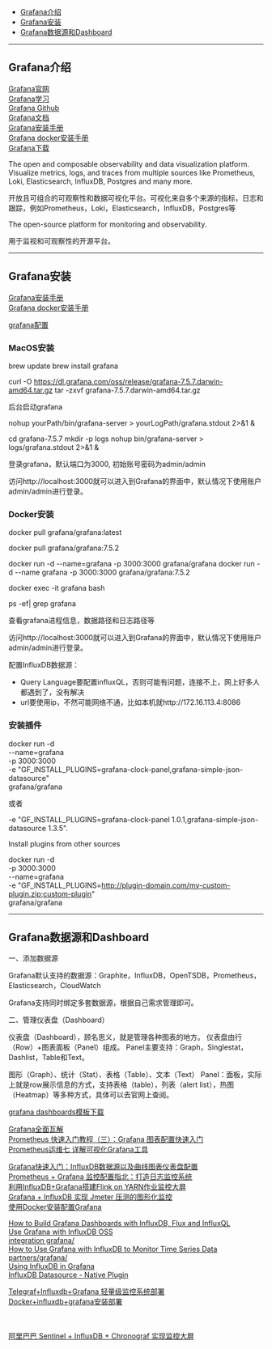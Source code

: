 - [Grafana介绍](#Grafana介绍)
- [Grafana安装](#Grafana安装)
- [Grafana数据源和Dashboard](#Grafana数据源和Dashboard)



---------------------------------------------------------------------------------------------------------------------
## Grafana介绍


[Grafana官网](https://grafana.com/grafana/)  
[Grafana学习](https://grafana.com/blog/)  
[Grafana Github](https://github.com/grafana/grafana)  
[Grafana文档](https://grafana.com/docs/)  
[Grafana安装手册](https://grafana.com/docs/grafana/latest/installation/)  
[Grafana docker安装手册](https://grafana.com/docs/grafana/latest/installation/docker/)  
[Grafana下载](https://grafana.com/grafana/download?platform=mac)  


The open and composable observability and data visualization platform. Visualize metrics, logs, and traces from multiple sources like Prometheus, Loki, Elasticsearch, InfluxDB, Postgres and many more.

开放且可组合的可观察性和数据可视化平台。可视化来自多个来源的指标，日志和跟踪，例如Prometheus，Loki，Elasticsearch，InfluxDB，Postgres等

The open-source platform for monitoring and observability.

用于监视和可观察性的开源平台。


---------------------------------------------------------------------------------------------------------------------
## Grafana安装


[Grafana安装手册](https://grafana.com/docs/grafana/latest/installation/)  
[Grafana docker安装手册](https://grafana.com/docs/grafana/latest/installation/docker/)

[grafana配置](https://www.cnblogs.com/shhnwangjian/p/6911415.html)  




### MacOS安装

brew update
brew install grafana

curl -O https://dl.grafana.com/oss/release/grafana-7.5.7.darwin-amd64.tar.gz
tar -zxvf grafana-7.5.7.darwin-amd64.tar.gz



后台启动grafana

nohup yourPath/bin/grafana-server > yourLogPath/grafana.stdout 2>&1 &


cd grafana-7.5.7
mkdir -p logs
nohup bin/grafana-server > logs/grafana.stdout 2>&1 &


登录grafana，默认端口为3000, 初始账号密码为admin/admin

访问http://localhost:3000就可以进入到Grafana的界面中，默认情况下使用账户admin/admin进行登录。




### Docker安装

docker pull grafana/grafana:latest

docker pull grafana/grafana:7.5.2


docker run -d --name=grafana -p 3000:3000 grafana/grafana
docker run -d --name grafana -p 3000:3000 grafana/grafana:7.5.2



docker exec -it grafana bash

ps -ef| grep grafana

查看grafana进程信息，数据路径和日志路径等


访问http://localhost:3000就可以进入到Grafana的界面中，默认情况下使用账户admin/admin进行登录。


配置InfluxDB数据源：
- Query Language要配置influxQL，否则可能有问题，连接不上，网上好多人都遇到了，没有解决
- url要使用ip，不然可能网络不通，比如本机就http://172.16.113.4:8086





### 安装插件

docker run -d \
--name=grafana \
-p 3000:3000 \
-e "GF_INSTALL_PLUGINS=grafana-clock-panel,grafana-simple-json-datasource" \
grafana/grafana

或者

-e "GF_INSTALL_PLUGINS=grafana-clock-panel 1.0.1,grafana-simple-json-datasource 1.3.5".



Install plugins from other sources

docker run -d \
-p 3000:3000 \
--name=grafana \
-e "GF_INSTALL_PLUGINS=http://plugin-domain.com/my-custom-plugin.zip;custom-plugin" \
grafana/grafana


---------------------------------------------------------------------------------------------------------------------
## Grafana数据源和Dashboard


一、添加数据源

Grafana默认支持的数据源：Graphite，InfluxDB，OpenTSDB，Prometheus，Elasticsearch，CloudWatch

Grafana支持同时绑定多套数据源，根据自己需求管理即可。



二、管理仪表盘（Dashboard）

仪表盘（Dashboard），顾名思义，就是管理各种图表的地方。
仪表盘由行（Row）+图表面板（Panel）组成。
Panel主要支持：Graph，Singlestat，Dashlist，Table和Text。

图形（Graph）、统计（Stat）、表格（Table）、文本（Text）
Panel：面板，实际上就是row展示信息的方式，支持表格（table），列表（alert list），热图（Heatmap）等多种方式，具体可以去官网上查阅。



[grafana dashboards模板下载](https://grafana.com/grafana/dashboards)


[Grafana全面瓦解](https://www.jianshu.com/p/7e7e0d06709b)  
[Prometheus 快速入门教程（三）：Grafana 图表配置快速入门](https://www.cnblogs.com/chanshuyi/p/03_grafana_chart_quick_start.html)  
[Prometheus运维七 详解可视化Grafana工具](https://blog.csdn.net/ZhanBiaoChina/article/details/107048324)  




[Grafana快速入门：InfluxDB数据源以及曲线图表仪表盘配置](https://ken.io/note/grafana-quickstart-influxdb-datasource-graph)  
[Prometheus + Grafana 监控配置指北：打造日志监控系统](https://counter2015.com/2019/04/30/grafana-moniter/)  
[利用InfluxDB+Grafana搭建Flink on YARN作业监控大屏](https://cloud.tencent.com/developer/article/1677840)  
[Grafana + InfluxDB 实现 Jmeter 压测的图形化监控](https://cloud.tencent.com/developer/article/1728825)  
[使用Docker安装配置Grafana](https://www.voidking.com/dev-docker-grafana/)  


[How to Build Grafana Dashboards with InfluxDB, Flux and InfluxQL](https://www.influxdata.com/blog/how-grafana-dashboard-influxdb-flux-influxql/)  
[Use Grafana with InfluxDB OSS](https://docs.influxdata.com/influxdb/v2.0/tools/grafana/)  
[integration grafana/](https://www.influxdata.com/integration/grafana/)  
[How to Use Grafana with InfluxDB to Monitor Time Series Data](https://www.influxdata.com/blog/how-to-use-grafana-with-influxdb-to-monitor-time-series-data/)  
[partners/grafana/](https://www.influxdata.com/partners/grafana/)  
[Using InfluxDB in Grafana](https://grafana.com/docs/grafana/latest/datasources/influxdb/)  
[InfluxDB Datasource - Native Plugin](http://docs.grafana.org/datasources/influxdb/)  


[Telegraf+Influxdb+Grafana 轻量级监控系统部署](https://cloud.tencent.com/developer/article/1677926)  
[Docker+influxdb+grafana安装部署](https://blog.csdn.net/luoyiliuliu/article/details/108645756)  
[]()  
[]()  
[]()  

[阿里巴巴 Sentinel + InfluxDB + Chronograf 实现监控大屏](https://my.oschina.net/u/4346199/blog/3251780)  






